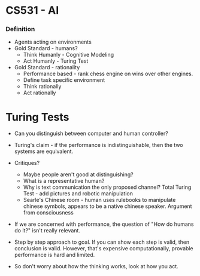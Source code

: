 # CS531 - AI
### Definition
* Agents acting on environments
* Gold Standard - humans?
    * Think Humanly - Cognitive Modeling
    * Act Humanly - Turing Test
* Gold Standard - rationality
    * Performance based - rank chess engine on wins over other engines.
    * Define task specific environment
    * Think rationally
    * Act rationally

# Turing Tests
* Can you distinguish between computer and human controller?
* Turing's claim - if the performance is indistinguishable, then the two systems are equivalent.
* Critiques?
    * Maybe people aren't good at distinguishing?
    * What is a representative human?
    * Why is text communication the only proposed channel? Total Turing Test - add pictures and robotic manipulation
    * Searle's Chinese room - human uses rulebooks to manipulate chinese symbols, appears to be a native chinese speaker. Argument from consciousness

* If we are concerned with performance, the question of "How do humans do it?" isn't really relevant.
* Step by step approach to goal. If you can show each step is valid, then conclusion is valid. However, that's expensive computationally, provable performance is hard and limited.
* So don't worry about how the thinking works, look at how you act.
